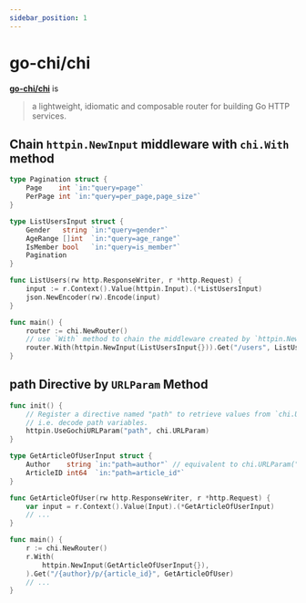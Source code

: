 ```yaml
---
sidebar_position: 1
---
```


# go-chi/chi

[**go-chi/chi**](https://github.com/go-chi/chi) is

> a lightweight, idiomatic and composable router for building Go HTTP services.

## Chain `httpin.NewInput` middleware with `chi.With` method

```go {21}
type Pagination struct {
	Page    int `in:"query=page"`
	PerPage int `in:"query=per_page,page_size"`
}

type ListUsersInput struct {
	Gender   string `in:"query=gender"`
	AgeRange []int  `in:"query=age_range"`
	IsMember bool   `in:"query=is_member"`
	Pagination
}

func ListUsers(rw http.ResponseWriter, r *http.Request) {
	input := r.Context().Value(httpin.Input).(*ListUsersInput)
	json.NewEncoder(rw).Encode(input)
}

func main() {
	router := chi.NewRouter()
	// use `With` method to chain the middleware created by `httpin.NewInput`
	router.With(httpin.NewInput(ListUsersInput{})).Get("/users", ListUsers)
}
```

## path Directive by `URLParam` Method

```go {4}
func init() {
	// Register a directive named "path" to retrieve values from `chi.URLParam`,
	// i.e. decode path variables.
	httpin.UseGochiURLParam("path", chi.URLParam)
}

type GetArticleOfUserInput struct {
	Author    string `in:"path=author"` // equivalent to chi.URLParam("author")
	ArticleID int64  `in:"path=article_id"`
}

func GetArticleOfUser(rw http.ResponseWriter, r *http.Request) {
	var input = r.Context().Value(Input).(*GetArticleOfUserInput)
	// ...
}

func main() {
	r := chi.NewRouter()
	r.With(
		httpin.NewInput(GetArticleOfUserInput{}),
	).Get("/{author}/p/{article_id}", GetArticleOfUser)
	// ...
}
```
